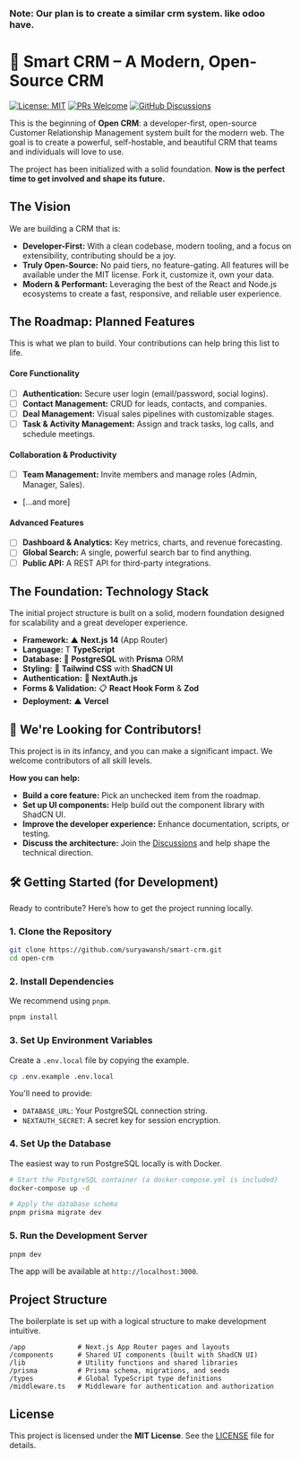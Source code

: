 ### Note: Our plan is to create a similar crm system. like odoo have.

# 🚀 Smart CRM – A Modern, Open-Source CRM

[![License: MIT](https://img.shields.io/badge/License-MIT-blue.svg?style=for-the-badge)](https://opensource.org/licenses/MIT)
[![PRs Welcome](https://img.shields.io/badge/PRs-welcome-brightgreen.svg?style=for-the-badge)](CONTRIBUTING.md)
[![GitHub Discussions](https://img.shields.io/github/discussions/vedantbhavsar/open-crm?style=for-the-badge&label=Discussions)](https://github.com/vedantbhavsar/open-crm/discussions)

This is the beginning of **Open CRM**: a developer-first, open-source Customer Relationship Management system built for the modern web. The goal is to create a powerful, self-hostable, and beautiful CRM that teams and individuals will love to use.

The project has been initialized with a solid foundation. **Now is the perfect time to get involved and shape its future.**

## The Vision

We are building a CRM that is:

- **Developer-First:** With a clean codebase, modern tooling, and a focus on extensibility, contributing should be a joy.
- **Truly Open-Source:** No paid tiers, no feature-gating. All features will be available under the MIT license. Fork it, customize it, own your data.
- **Modern & Performant:** Leveraging the best of the React and Node.js ecosystems to create a fast, responsive, and reliable user experience.

## The Roadmap: Planned Features

This is what we plan to build. Your contributions can help bring this list to life.

#### Core Functionality

- [ ] **Authentication:** Secure user login (email/password, social logins).
- [ ] **Contact Management:** CRUD for leads, contacts, and companies.
- [ ] **Deal Management:** Visual sales pipelines with customizable stages.
- [ ] **Task & Activity Management:** Assign and track tasks, log calls, and schedule meetings.

#### Collaboration & Productivity

- [ ] **Team Management:** Invite members and manage roles (Admin, Manager, Sales).
- [...and more]

#### Advanced Features

- [ ] **Dashboard & Analytics:** Key metrics, charts, and revenue forecasting.
- [ ] **Global Search:** A single, powerful search bar to find anything.
- [ ] **Public API:** A REST API for third-party integrations.

## The Foundation: Technology Stack

The initial project structure is built on a solid, modern foundation designed for scalability and a great developer experience.

- **Framework:** ▲ **Next.js 14** (App Router)
- **Language:** T **TypeScript**
- **Database:** 🐘 **PostgreSQL** with **Prisma** ORM
- **Styling:** 🎨 **Tailwind CSS** with **ShadCN UI**
- **Authentication:** 🔐 **NextAuth.js**
- **Forms & Validation:** 📋 **React Hook Form** & **Zod**
- **Deployment:** ▲ **Vercel**

## 🤝 We're Looking for Contributors!

This project is in its infancy, and you can make a significant impact. We welcome contributors of all skill levels.

**How you can help:**

- **Build a core feature:** Pick an unchecked item from the roadmap.
- **Set up UI components:** Help build out the component library with ShadCN UI.
- **Improve the developer experience:** Enhance documentation, scripts, or testing.
- **Discuss the architecture:** Join the [Discussions](https://github.com/suryawansh/smart-crm/discussions) and help shape the technical direction.

## 🛠️ Getting Started (for Development)

Ready to contribute? Here’s how to get the project running locally.

### 1. Clone the Repository

```bash
git clone https://github.com/suryawansh/smart-crm.git
cd open-crm
```

### 2. Install Dependencies

We recommend using `pnpm`.

```bash
pnpm install
```

### 3. Set Up Environment Variables

Create a `.env.local` file by copying the example.

```bash
cp .env.example .env.local
```

You'll need to provide:

- `DATABASE_URL`: Your PostgreSQL connection string.
- `NEXTAUTH_SECRET`: A secret key for session encryption.

### 4. Set Up the Database

The easiest way to run PostgreSQL locally is with Docker.

```bash
# Start the PostgreSQL container (a docker-compose.yml is included)
docker-compose up -d

# Apply the database schema
pnpm prisma migrate dev
```

### 5. Run the Development Server

```bash
pnpm dev
```

The app will be available at `http://localhost:3000`.

## Project Structure

The boilerplate is set up with a logical structure to make development intuitive.

```
/app             # Next.js App Router pages and layouts
/components      # Shared UI components (built with ShadCN UI)
/lib             # Utility functions and shared libraries
/prisma          # Prisma schema, migrations, and seeds
/types           # Global TypeScript type definitions
/middleware.ts   # Middleware for authentication and authorization
```

## License

This project is licensed under the **MIT License**. See the [LICENSE](./LICENSE) file for details.
